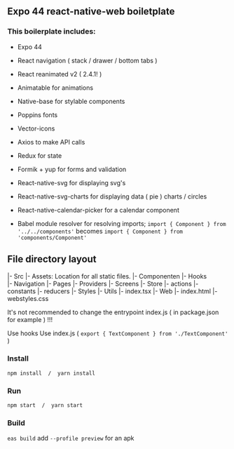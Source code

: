 
## Expo 44 react-native-web boiletplate


### This boilerplate includes:
- Expo 44
- React navigation ( stack / drawer / bottom tabs )
- React reanimated v2 ( 2.4.1! ) 

- Animatable for animations
- Native-base for stylable components
- Poppins fonts
- Vector-icons
- Axios to make API calls
- Redux for state
- Formik + yup for forms and validation
- React-native-svg for displaying svg's
- React-native-svg-charts for displaying data ( pie ) charts / circles
- React-native-calendar-picker for a calendar component
- Babel module resolver for resolving imports;
    ```import { Component } from '../../components'```
    becomes
    ```import { Component } from 'components/Component'```


## File directory layout

|- Src
    |- Assets: Location for all static files.
    |- Componenten
    |- Hooks     
    |- Navigation
    |- Pages
    |- Providers
    |- Screens
    |- Store
        |- actions
        |- constants
        |- reducers
    |- Styles
    |- Utils
    |- index.tsx
|- Web
    |- index.html
    |- webstyles.css

  

It's not recommended to change the entrypoint index.js ( in package.json for example ) !!!
  
Use hooks
Use index.js ( ```export { TextComponent } from './TextComponent'``` )
  
  

### Install
```npm install  /  yarn install```  

### Run
```npm start  /  yarn start```

### Build
```eas build``` add ```--profile preview``` for an apk
